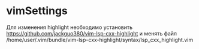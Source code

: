 # vimSettings
Для изменения highlight необходимо установить https://github.com/jackguo380/vim-lsp-cxx-highlight и менять файл /home/user/.vim/bundle/vim-lsp-cxx-highlight/syntax/lsp_cxx_highlight.vim
